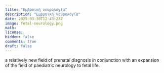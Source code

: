 ```yaml
---
title: "Εμβρυική νευρολογία"
description: "Εμβρυική νευρολογία"
date: 2025-03-30T12:43:23Z
image: fetal-neurology.png
math: 
license: 
hidden: false
comments: true
draft: false
---
```


a relatively new field of prenatal diagnosis in conjunction with an expansion of the field of paediatric neurology to fetal life.